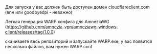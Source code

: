Для запуска у вас должен быть доступен домен cloudflareclient.com (впн или goodbyedpi - неважно)

Легкая генерация WARP конфига для AmneziaWG (https://github.com/amnezia-vpn/amneziawg-windows-client/releases/tag/1.0.0)

скачиваете весь репозиторий и запускайте WARP.exe, у вас появится несколько файлов, вам нужен WARP.conf
